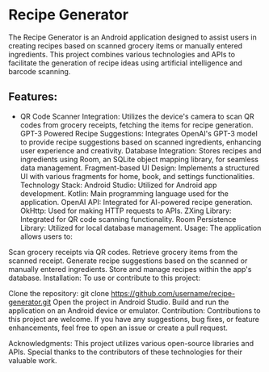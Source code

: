 # Recipe Generator
The Recipe Generator is an Android application designed to assist users in creating recipes based on scanned grocery items or manually entered ingredients. This project combines various technologies and APIs to facilitate the generation of recipe ideas using artificial intelligence and barcode scanning.

## Features:
* QR Code Scanner Integration: Utilizes the device's camera to scan QR codes from grocery receipts, fetching the items for recipe generation.
GPT-3 Powered Recipe Suggestions: Integrates OpenAI's GPT-3 model to provide recipe suggestions based on scanned ingredients, enhancing user experience and creativity.
Database Integration: Stores recipes and ingredients using Room, an SQLite object mapping library, for seamless data management.
Fragment-based UI Design: Implements a structured UI with various fragments for home, book, and settings functionalities.
Technology Stack:
Android Studio: Utilized for Android app development.
Kotlin: Main programming language used for the application.
OpenAI API: Integrated for AI-powered recipe generation.
OkHttp: Used for making HTTP requests to APIs.
ZXing Library: Integrated for QR code scanning functionality.
Room Persistence Library: Utilized for local database management.
Usage:
The application allows users to:

Scan grocery receipts via QR codes.
Retrieve grocery items from the scanned receipt.
Generate recipe suggestions based on the scanned or manually entered ingredients.
Store and manage recipes within the app's database.
Installation:
To use or contribute to this project:

Clone the repository: git clone https://github.com/username/recipe-generator.git
Open the project in Android Studio.
Build and run the application on an Android device or emulator.
Contribution:
Contributions to this project are welcome. If you have any suggestions, bug fixes, or feature enhancements, feel free to open an issue or create a pull request.

Acknowledgments:
This project utilizes various open-source libraries and APIs. Special thanks to the contributors of these technologies for their valuable work.
